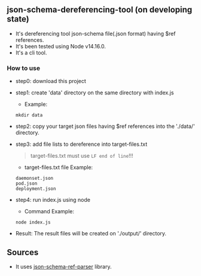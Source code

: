 ## json-schema-dereferencing-tool (on developing state)

- It's dereferencing tool json-schema file(.json format) having $ref references.
- It's been tested using Node v14.16.0.
- It's a cli tool.

### How to use

- step0: download this project

- step1: create 'data' directory on the same directory with index.js

    - Example:
    ```
    mkdir data
    ```

- step2: copy your target json files having $ref references into the './data/' directory.

- step3: add file lists to dereference into target-files.txt

    > target-files.txt must use `LF end of line`!!!

    - target-files.txt file Example:
    ```
    daemonset.json
    pod.json
    deployment.json
    ```

- step4: run index.js using node

    - Command Example:
    ```shell
    node index.js
    ```

- Result: The result files will be created on './output/' directory.

## Sources

- It uses [json-schema-ref-parser](https://github.com/APIDevTools/json-schema-ref-parser) library.
